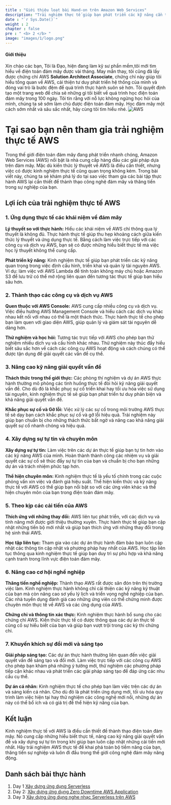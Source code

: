 ```yaml
---
title : "Giới thiệu loạt bài Hand-on trên Amazon Web Services"
description: "Trải nghiệm thực tế giúp bạn phát triển các kỹ năng cần thiết trong việc định cấu hình, triển khai và quản lý tài nguyên AWS. Hãy cùng tôi trải nghiệm on-cloud với Amazon Web Service"
date : "`r Sys.Date()`"
weight : 2
chapter : false
pre : " <b> 2 </b> "
image: "images/1/logo.png"
---
```


#### Giới thiệu
Xin chào các bạn,
Tôi là Đạo, hiện đang làm kỹ sư phần mềm,tôi mới tìm hiểu về điện toán đám mây được vài tháng. May mắn thay, tôi cũng đã lấy được chứng chỉ AWS **Solution Architect Associate**, chứng chỉ này giúp tôi hiểu tổng quan về AWS, cải thiện tư duy phát triển hệ thống của mình và đóng vai trò là bước đệm để quá trình thực hành suôn sẻ hơn.
Tôi quyết định tạo một trang web để chia sẻ những gì tôi biết về quá trình học điện toán đám mây trong 100 ngày. Tôi tin rằng với nỗ lực không ngừng học hỏi của mình, chúng ta sẽ sớm làm chủ được điện toán đám mây. Học đám mây một cách sớm nhất và sâu sắc nhất, hãy cùng tôi tìm hiểu nhé.
![AWS](/images/2/aws.png?featherlight=false&width=50pc)
# Tại sao bạn nên tham gia trải nghiệm thực tế AWS

Trong thế giới điện toán đám mây đang phát triển nhanh chóng, Amazon Web Services (AWS) nổi bật là nhà cung cấp hàng đầu các giải pháp dựa trên đám mây. Mặc dù kiến ​​thức lý thuyết về AWS là điều cần thiết, nhưng việc có được kinh nghiệm thực tế cũng quan trọng không kém. Trong bài viết này, chúng ta sẽ khám phá lý do tại sao việc tham gia các bài tập thực hành AWS lại cần thiết để thành thạo công nghệ đám mây và thăng tiến trong sự nghiệp của bạn.

## Lợi ích của trải nghiệm thực tế AWS

### 1. **Ứng dụng thực tế các khái niệm về đám mây**

**Lý thuyết so với thực hành:**
Hiểu các khái niệm về AWS chỉ thông qua lý thuyết là không đủ. Thực hành thực tế giúp thu hẹp khoảng cách giữa kiến ​​thức lý thuyết và ứng dụng thực tế. Bằng cách làm việc trực tiếp với các công cụ và dịch vụ AWS, bạn sẽ có được những hiểu biết thực tế mà việc học lý thuyết không thể cung cấp.

**Phát triển kỹ năng:**
Kinh nghiệm thực tế giúp bạn phát triển các kỹ năng quan trọng trong việc định cấu hình, triển khai và quản lý tài nguyên AWS. Ví dụ: làm việc với AWS Lambda để tính toán không máy chủ hoặc Amazon S3 để lưu trữ có thể mở rộng liên quan đến tương tác thực tế giúp bạn hiểu sâu hơn.

### 2. **Thành thạo các công cụ và dịch vụ AWS**

**Quen thuộc với AWS Console:**
AWS cung cấp nhiều công cụ và dịch vụ. Việc điều hướng AWS Management Console và hiểu cách các dịch vụ khác nhau kết nối với nhau có thể là một thách thức. Thực hành thực tế cho phép bạn làm quen với giao diện AWS, giúp quản lý và giám sát tài nguyên dễ dàng hơn.

**Thử nghiệm và học hỏi:**
Tương tác trực tiếp với AWS cho phép bạn thử nghiệm nhiều dịch vụ và cấu hình khác nhau. Thử nghiệm này thúc đẩy hiểu biết sâu sắc hơn về cách các công cụ AWS hoạt động và cách chúng có thể được tận dụng để giải quyết các vấn đề cụ thể.

### 3. **Nâng cao kỹ năng giải quyết vấn đề**

**Thách thức trong thế giới thực:**
Các phòng thí nghiệm và dự án AWS thực hành thường mô phỏng các tình huống thực tế đòi hỏi kỹ năng giải quyết vấn đề. Cho dù đó là khắc phục sự cố triển khai hay tối ưu hóa việc sử dụng tài nguyên, kinh nghiệm thực tế sẽ giúp bạn phát triển tư duy phản biện và khả năng giải quyết vấn đề.

**Khắc phục sự cố và Gỡ lỗi:**
Việc xử lý các sự cố trong môi trường AWS thực tế sẽ dạy bạn cách khắc phục sự cố và gỡ lỗi hiệu quả. Trải nghiệm này giúp bạn chuẩn bị cho những thách thức bất ngờ và nâng cao khả năng giải quyết sự cố nhanh chóng và hiệu quả.

### 4. **Xây dựng sự tự tin và chuyên môn**

**Xây dựng sự tự tin:**
Làm việc trên các dự án thực tế giúp bạn tự tin hơn vào các kỹ năng AWS của mình. Hoàn thành thành công các nhiệm vụ và giải quyết các sự cố sẽ thúc đẩy sự tự tin của bạn và chuẩn bị cho bạn những dự án và trách nhiệm phức tạp hơn.

**Thể hiện chuyên môn:**
Kinh nghiệm thực tế là yếu tố chính trong các cuộc phỏng vấn xin việc và đánh giá hiệu suất. Thể hiện kiến ​​thức và kỹ năng thực tế với AWS có thể giúp bạn nổi bật so với các ứng viên khác và thể hiện chuyên môn của bạn trong điện toán đám mây.

### 5. **Theo kịp các cải tiến của AWS**

**Thích ứng với những thay đổi:**
AWS liên tục phát triển, với các dịch vụ và tính năng mới được giới thiệu thường xuyên. Thực hành thực tế giúp bạn cập nhật những tiến bộ mới nhất và giúp bạn thích ứng với những thay đổi trong hệ sinh thái AWS.

**Học tập liên tục:**
Tham gia vào các dự án thực hành đảm bảo bạn luôn cập nhật các thông tin cập nhật và phương pháp hay nhất của AWS. Học tập liên tục thông qua kinh nghiệm thực tế giúp bạn duy trì sự phù hợp và khả năng cạnh tranh trong lĩnh vực điện toán đám mây.

### 6. **Nâng cao cơ hội nghề nghiệp**

**Thăng tiến nghề nghiệp:**
Thành thạo AWS rất được săn đón trên thị trường việc làm. Kinh nghiệm thực hành không chỉ cải thiện các kỹ năng kỹ thuật của bạn mà còn nâng cao sơ ​​yếu lý lịch và triển vọng nghề nghiệp của bạn. Các nhà tuyển dụng đánh giá cao những ứng viên có thể chứng minh được chuyên môn thực tế về AWS và các ứng dụng của AWS.

**Chứng chỉ và thông tin xác thực:**
Kinh nghiệm thực hành bổ sung cho các chứng chỉ AWS. Kiến thức thực tế có được thông qua các dự án thực tế củng cố sự hiểu biết của bạn và giúp bạn vượt trội trong các kỳ thi chứng chỉ.

### 7. **Khuyến khích sự đổi mới và sáng tạo**

**Giải pháp sáng tạo:**
Các dự án thực hành thường liên quan đến việc giải quyết vấn đề sáng tạo và đổi mới. Làm việc trực tiếp với các công cụ AWS cho phép bạn khám phá những ý tưởng mới, thử nghiệm các phương pháp tiếp cận khác nhau và phát triển các giải pháp sáng tạo để đáp ứng các nhu cầu cụ thể.

**Dự án cá nhân:**
Kinh nghiệm thực tế cho phép bạn làm việc trên các dự án và sáng kiến ​​cá nhân. Cho dù đó là phát triển ứng dụng mới, tối ưu hóa quy trình làm việc hiện tại hay thử nghiệm các công nghệ mới nổi, những dự án này có thể bổ ích và có giá trị để thể hiện kỹ năng của bạn.

## Kết luận

Kinh nghiệm thực tế với AWS là điều cần thiết để thành thạo điện toán đám mây. Nó cung cấp những hiểu biết thực tế, nâng cao kỹ năng giải quyết vấn đề và xây dựng sự tự tin trong khi giúp bạn luôn cập nhật những cải tiến mới nhất. Hãy trải nghiệm AWS thực tế để khai phá toàn bộ tiềm năng của bạn, thăng tiến sự nghiệp và luôn đi đầu trong thế giới công nghệ đám mây năng động.
## Danh sách bài thực hành
1. Day 1 [Xây dựng ứng dụng Serverless](2.1-build-serverless-application/)
2. Day 2: [Xây dựng ứng dụng Zero Downtime AWS Application](2.2-build-zero-downtime-application/)
3. Day 3 [Xây dựng ứng dụng nghe nhạc Serverless trên AWS](2.3-music-serverless-application/)
